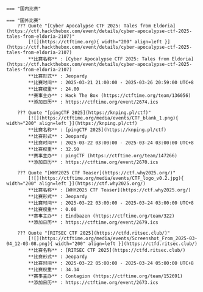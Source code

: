     === "国内比赛"
    
    === "国外比赛"
        ??? Quote "[Cyber Apocalypse CTF 2025: Tales from Eldoria](https://ctf.hackthebox.com/event/details/cyber-apocalypse-ctf-2025-tales-from-eldoria-2107)"  
            [![](https://ctftime.org){ width="200" align=left }](https://ctf.hackthebox.com/event/details/cyber-apocalypse-ctf-2025-tales-from-eldoria-2107)  
            **比赛名称** : [Cyber Apocalypse CTF 2025: Tales from Eldoria](https://ctf.hackthebox.com/event/details/cyber-apocalypse-ctf-2025-tales-from-eldoria-2107)  
            **比赛形式** : Jeopardy  
            **比赛时间** : 2025-03-21 21:00:00 - 2025-03-26 20:59:00 UTC+8  
            **比赛权重** : 24.00  
            **赛事主办** : Hack The Box (https://ctftime.org/team/136056)  
            **添加日历** : https://ctftime.org/event/2674.ics  
            
        ??? Quote "[pingCTF 2025](https://knping.pl/ctf)"  
            [![](https://ctftime.org/media/events/CTF_blank_1.png){ width="200" align=left }](https://knping.pl/ctf)  
            **比赛名称** : [pingCTF 2025](https://knping.pl/ctf)  
            **比赛形式** : Jeopardy  
            **比赛时间** : 2025-03-22 03:00:00 - 2025-03-24 03:00:00 UTC+8  
            **比赛权重** : 32.50  
            **赛事主办** : pingCTF (https://ctftime.org/team/147266)  
            **添加日历** : https://ctftime.org/event/2670.ics  
            
        ??? Quote "[WHY2025 CTF Teaser](https://ctf.why2025.org/)"  
            [![](https://ctftime.org/media/events/CTF_logo_v0.2.jpg){ width="200" align=left }](https://ctf.why2025.org/)  
            **比赛名称** : [WHY2025 CTF Teaser](https://ctf.why2025.org/)  
            **比赛形式** : Jeopardy  
            **比赛时间** : 2025-03-22 03:00:00 - 2025-03-24 03:00:00 UTC+8  
            **比赛权重** : 0.00  
            **赛事主办** : Eindbazen (https://ctftime.org/team/322)  
            **添加日历** : https://ctftime.org/event/2679.ics  
            
        ??? Quote "[RITSEC CTF 2025](https://ctfd.ritsec.club/)"  
            [![](https://ctftime.org/media/events/Screenshot_From_2025-03-04_12-03-08.png){ width="200" align=left }](https://ctfd.ritsec.club/)  
            **比赛名称** : [RITSEC CTF 2025](https://ctfd.ritsec.club/)  
            **比赛形式** : Jeopardy  
            **比赛时间** : 2025-03-22 05:00:00 - 2025-03-24 05:00:00 UTC+8  
            **比赛权重** : 34.14  
            **赛事主办** : Contagion (https://ctftime.org/team/152691)  
            **添加日历** : https://ctftime.org/event/2673.ics  
            